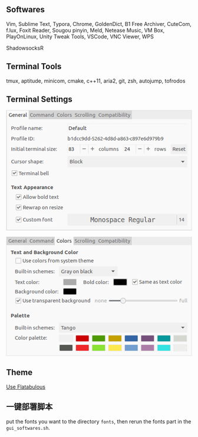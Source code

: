 ## Softwares

Vim, Sublime Text, Typora, Chrome, GoldenDict, B1 Free Archiver, CuteCom, f.lux, Foxit Reader, Sougou pinyin, Meld, Netease Music, VM Box, PlayOnLinux, Unity Tweak Tools, VSCode, VNC Viewer, WPS

ShadowsocksR

## Terminal Tools

tmux, aptitude, minicom, cmake, c++11, aria2, git, zsh, autojump, tofrodos

## Terminal Settings

![general](img/terminal_general.png)

![colors](img/terminal_colors.png)

## Theme

[Use Flatabulous](https://www.jianshu.com/p/463f229c0a20)

## 一键部署脚本

put the fonts you want to the directory `fonts`, then rerun the fonts part in the `gui_softwares.sh`.